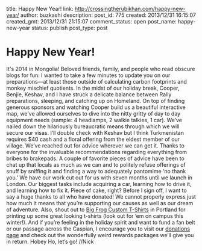 title: Happy New Year!
link: http://crossingtherubikhan.com/happy-new-year/
author: buzkashi
description: 
post_id: 775
created: 2013/12/31 16:15:07
created_gmt: 2013/12/31 21:15:07
comment_status: open
post_name: happy-new-year
status: publish
post_type: post

# Happy New Year!

It's 2014 in Mongolia! Beloved friends, family, and people who read obscure blogs for fun: I wanted to take a few minutes to update you on our preparations—at least those outside of calculating carbon footprints and monkey mischief quotients. In the midst of our holiday break, Cooper, Benjie, Keshav, and I have struck a delicate balance between Rally preparations, sleeping, and catching up on Homeland. On top of finding generous sponsors and watching Cooper build us a beautiful interactive map, we’ve allowed ourselves to dive into the nitty gritty of day to day equipment needs (sample: 4 headlamps, 2 walkie talkies, 1 car). We’ve nailed down the hilariously bureaucratic means through which we will secure our visas. I’ll double check with Keshav but I think Turkmenistan requires $40 cash and a floral offering from the eldest member of our village. We’ve reached out for advice wherever we can get it. Thanks to everyone for the invaluable recommendations regarding everything from bribes to brakepads. A couple of favorite pieces of advice have been to chat up that locals as much as we can and to politely refuse offerings of snuff by sniffing it and finding a way to adequately pantomime ‘no thank you.’ We have our work cut out for us with seven months until we launch in London. Our biggest tasks include acquiring a car, learning how to drive it, and learning how to fix it. Piece of cake, right? Before I sign off, I want to say a huge thanks to all who have donated! We cannot properly express just how much it means that you’re supporting our causes as well as our dream of adventure. Also, shout out to [Big Frog Custom T-Shirts](http://bigfrog.com/pdx) in Portland for printing up some great looking t-shirts (look out for ‘em on campus this winter!). And if you’re feeling in the holiday spirit and want to fund a fan belt or our passage across the Caspian, I encourage you to visit our [donations page](/#donate) and check out the wonderfully weird rewards packages we’ll give you in return. Hobey Ho, let’s go! //Nick